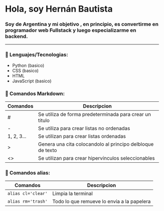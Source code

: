 # Hola, soy Hernán Bautista
### Soy de Argentina y mi objetivo , en principio, es convertirme en programador web Fullstack y luego especializarme en backend. 
***
### 🔷 Lenguajes/Tecnologias:
  - Python (basico)
  - CSS (basico)
  - HTML
  - JavaScript (basico)

### 🔷 Comandos Markdown:
| Comandos      | Descripcion                                                |
|---------------|------------------------------------------------------------|
| #             | Se utiliza de forma predeterminada para crear un titulo    |
| -             | Se utiliza para crear listas no ordenadas                  |
| 1, 2, 3...    | Se utilizan para crear listas ordenadas                    |
|>              | Genera una cita colocandolo al principo delbloque de texto |
|<>             | Se utilizan para crear hipervínculos seleccionables        |

### 🔷 Comandos alias:
| Comandos             | Descripcion                                 |
|----------------------|---------------------------------------------|
| `alias cl='clear'`   | Limpia la terminal                          |
| `alias rm='trash'`   | Todo lo que remueve lo envia a la papelera  |


